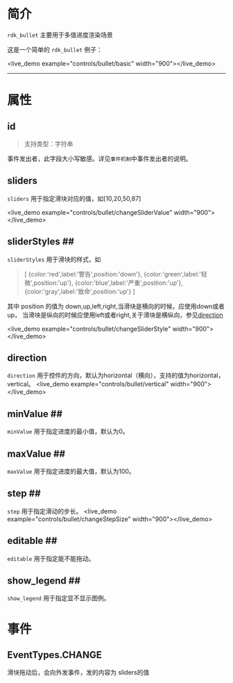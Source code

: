 
# 简介 #

`rdk_bullet` 主要用于多值进度渲染场景


这是一个简单的 `rdk_bullet` 例子：

<live_demo example="controls/bullet/basic" width="900"></live_demo>

---
# 属性 #

## id ##
>支持类型：字符串

事件发出者，此字段大小写敏感。详见`事件机制`中事件发出者的说明。

## sliders <binding></binding> ##
`sliders` 用于指定滑块对应的值，如[10,20,50,87]

<live_demo example="controls/bullet/changeSliderValue" width="900"></live_demo>
## sliderStyles  <binding></binding>##

`sliderStyles` 用于滑块的样式，如
   > [
>                     {color:'red',label:'警告',position:'down'},
>                     {color:'green',label:'轻微',position:'up'},
>                     {color:'blue',label:'严重',position:'up'},
>                     {color:'gray',label:'致命',position:'up'}
>                 ]

其中 position 的值为 down,up,left,right,当滑块是横向的时候，应使用down或者up，
当滑块是纵向的时候应使用left或者right,关于滑块是横纵向，参见[direction](#direction)

<live_demo example="controls/bullet/changeSliderStyle" width="900"></live_demo>


## direction ##

`direction` 用于控件的方向，默认为horizontal（横向），支持的值为horizontal，vertical。
<live_demo example="controls/bullet/vertical" width="900"></live_demo>

## minValue <binding></binding>##

`minValue` 用于指定进度的最小值，默认为0。

## maxValue <binding></binding>##

`maxValue` 用于指定进度的最大值，默认为100。

## step <binding></binding>##

`step` 用于指定滑动的步长。
<live_demo example="controls/bullet/changeStepSize" width="900"></live_demo>

## editable <binding></binding>##

`editable` 用于指定能不能拖动。

## show_legend <binding></binding>##

`show_legend` 用于指定显不显示图例。




# 事件 #

## EventTypes.CHANGE ##
滑块拖动后，会向外发事件，发的内容为 sliders的值
		

